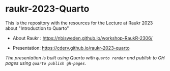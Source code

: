 
# raukr-2023-Quarto

<!-- badges: start -->
<!-- badges: end -->

This is the repository with the resources for the Lecture at Raukr 2023 about "Introduction to Quarto"

* About Raukr : https://nbisweden.github.io/workshop-RaukR-2306/

* Presentation: https://cderv.github.io/raukr-2023-quarto

_The presentation is built using Quarto with `quarto render` and publish to GH pages using `quarto publish gh-pages`._


